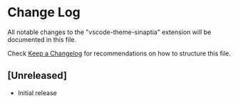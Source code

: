 # Change Log

All notable changes to the "vscode-theme-sinaptia" extension will be documented in this file.

Check [Keep a Changelog](http://keepachangelog.com/) for recommendations on how to structure this file.

## [Unreleased]

- Initial release
